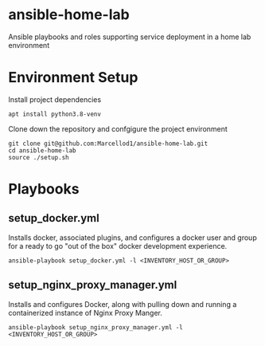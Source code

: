 # ansible-home-lab
Ansible playbooks and roles supporting service deployment in a home lab environment

# Environment Setup
Install project dependencies
```
apt install python3.8-venv
```
Clone down the repository and confgigure the project environment
```
git clone git@github.com:Marcellod1/ansible-home-lab.git
cd ansible-home-lab
source ./setup.sh
```
# Playbooks
## setup_docker.yml
Installs docker, associated plugins, and configures a docker user and group for a ready to go "out of the box" docker development experience.

```
ansible-playbook setup_docker.yml -l <INVENTORY_HOST_OR_GROUP>
```

## setup_nginx_proxy_manager.yml
Installs and configures Docker, along with pulling down and running a containerized instance of Nginx Proxy Manger.
```
ansible-playbook setup_nginx_proxy_manager.yml -l <INVENTORY_HOST_OR_GROUP>
```
